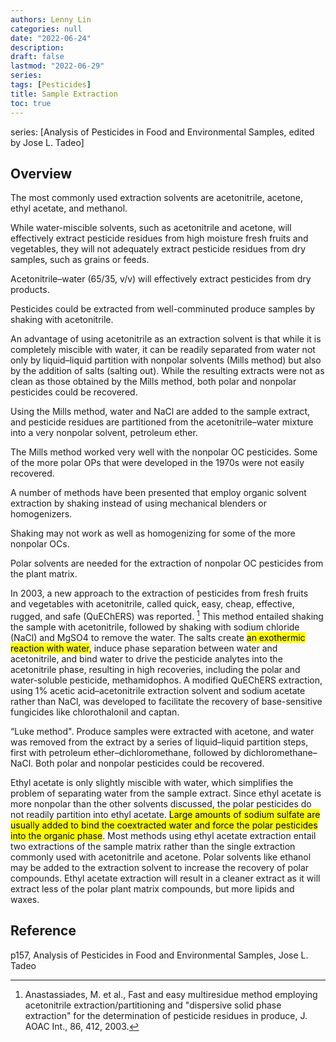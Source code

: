 ```yaml
---
authors: Lenny Lin
categories: null
date: "2022-06-24"
description:  
draft: false
lastmod: "2022-06-29"
series: 
tags: [Pesticides]
title: Sample Extraction
toc: true
---
```


series: [Analysis of Pesticides in Food and Environmental Samples, edited by Jose L. Tadeo]

<!--more-->

## Overview

The most commonly used extraction solvents are acetonitrile, acetone, ethyl acetate, and methanol.  

While water-miscible solvents, such as acetonitrile and acetone, will effectively extract pesticide residues from high moisture fresh fruits and vegetables, they will not adequately extract pesticide residues from dry samples, such as grains or feeds.  

Acetonitrile–water (65/35, v/v) will effectively extract pesticides from dry products.  

Pesticides could be extracted from well-comminuted produce samples by shaking with acetonitrile.  

An advantage of using acetonitrile as an extraction solvent is that while it is completely miscible with water, it can be readily separated from water not only by liquid–liquid partition with nonpolar solvents (Mills method) but also by the addition of salts (salting out).  While the resulting extracts were not as clean as those obtained by the Mills method, both polar and nonpolar pesticides could be recovered.

Using the Mills method, water and NaCl are added to the sample extract, and pesticide residues are partitioned from the acetonitrile–water mixture into a very nonpolar solvent,
petroleum ether.  

The Mills method worked very well with the nonpolar OC pesticides.  Some of the more polar OPs that were developed in the 1970s were not easily recovered.

A number of methods have been presented that employ organic solvent extraction by shaking instead of using mechanical blenders or homogenizers.  

Shaking may not work as well as homogenizing for some of the more nonpolar OCs.  

Polar solvents are needed for the extraction of nonpolar OC pesticides from the plant matrix.  

In 2003, a new approach to the extraction of pesticides from fresh fruits and vegetables with acetonitrile, called quick, easy, cheap, effective, rugged, and safe (QuEChERS) was reported. [^1]  This method entailed shaking the sample with acetonitrile, followed by shaking with sodium chloride (NaCl) and MgSO4 to remove the water. The salts create <mark>an exothermic reaction with water</mark>, induce phase separation between water and acetonitrile, and bind water to drive the pesticide analytes into the acetonitrile phase, resulting in high recoveries, including the polar and water-soluble pesticide, methamidophos. A modified QuEChERS extraction, using 1% acetic acid–acetonitrile extraction solvent and sodium acetate rather than NaCl, was developed to facilitate the recovery of base-sensitive fungicides like chlorothalonil and captan.  

“Luke method". Produce samples were extracted with acetone, and water was removed from the extract by a series of liquid–liquid partition steps, first with petroleum ether–dichloromethane, followed by dichloromethane–NaCl.
Both polar and nonpolar pesticides could be recovered.  

Ethyl acetate is only slightly miscible with water, which simplifies the problem of separating water from the sample extract. Since ethyl acetate is more nonpolar than the other solvents discussed, the polar pesticides do not readily partition into ethyl acetate. <mark>Large amounts of sodium sulfate are usually added to bind the coextracted water and force the polar pesticides into the organic phase</mark>. Most methods using ethyl acetate extraction entail two extractions of the sample matrix rather than the single extraction commonly used with acetonitrile and acetone. Polar solvents like ethanol may be added to the extraction solvent to increase the recovery of polar compounds.  Ethyl acetate extraction will result in a cleaner extract as it will extract less of the polar plant matrix compounds, but more lipids and waxes.  


[^1]: Anastassiades, M. et al., Fast and easy multiresidue method employing acetonitrile extraction/partitioning and "dispersive solid phase extraction" for the determination of pesticide residues in produce, J. AOAC Int., 86, 412, 2003.


## Reference
p157, Analysis of Pesticides in Food and Environmental Samples, Jose L. Tadeo
